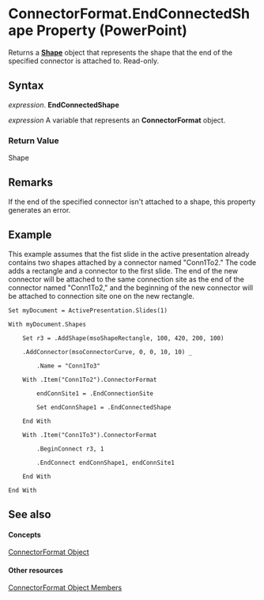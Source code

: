 
# ConnectorFormat.EndConnectedShape Property (PowerPoint)

Returns a  **[Shape](1da93849-99e0-827e-ced3-c6cf7f8569f3.md)** object that represents the shape that the end of the specified connector is attached to. Read-only.


## Syntax

 _expression_. **EndConnectedShape**

 _expression_ A variable that represents an **ConnectorFormat** object.


### Return Value

Shape


## Remarks

If the end of the specified connector isn't attached to a shape, this property generates an error.


## Example

This example assumes that the fist slide in the active presentation already contains two shapes attached by a connector named "Conn1To2." The code adds a rectangle and a connector to the first slide. The end of the new connector will be attached to the same connection site as the end of the connector named "Conn1To2," and the beginning of the new connector will be attached to connection site one on the new rectangle.


```
Set myDocument = ActivePresentation.Slides(1)

With myDocument.Shapes

    Set r3 = .AddShape(msoShapeRectangle, 100, 420, 200, 100)

    .AddConnector(msoConnectorCurve, 0, 0, 10, 10) _

        .Name = "Conn1To3"

    With .Item("Conn1To2").ConnectorFormat

        endConnSite1 = .EndConnectionSite

        Set endConnShape1 = .EndConnectedShape

    End With

    With .Item("Conn1To3").ConnectorFormat

        .BeginConnect r3, 1

        .EndConnect endConnShape1, endConnSite1

    End With

End With
```


## See also


#### Concepts


[ConnectorFormat Object](54504fab-8279-1012-db7f-3f19a4840637.md)
#### Other resources


[ConnectorFormat Object Members](446eda0c-4992-d38f-b054-355de3058011.md)
